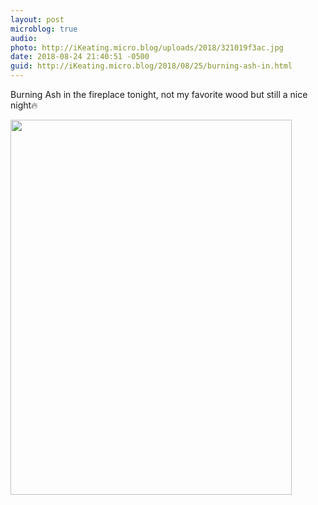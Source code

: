 ```yaml
---
layout: post
microblog: true
audio: 
photo: http://iKeating.micro.blog/uploads/2018/321019f3ac.jpg
date: 2018-08-24 21:40:51 -0500
guid: http://iKeating.micro.blog/2018/08/25/burning-ash-in.html
---
```

Burning Ash in the fireplace tonight, not my favorite wood but still a nice night🔥

<img src="http://iKeating.micro.blog/uploads/2018/321019f3ac.jpg" width="450" height="600" />
